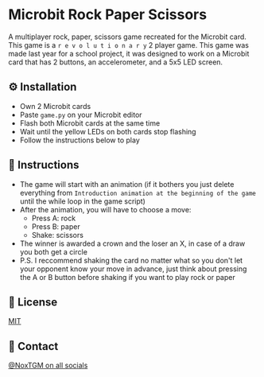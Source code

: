 # Microbit Rock Paper Scissors

A multiplayer rock, paper, scissors game recreated for the Microbit card. This game is a `r e v o l u t i o n a r y` 2 player game. This game was made last year for a school project, it was designed to work on a Microbit card that has 2 buttons, an accelerometer, and a 5x5 LED screen.

## ⚙️ Installation

* Own 2 Microbit cards
* Paste `game.py` on your Microbit editor
* Flash both Microbit cards at the same time
* Wait until the yellow LEDs on both cards stop flashing
* Follow the instructions below to play

## 📃 Instructions

* The game will start with an animation (if it bothers you just delete everything from `Introduction animation at the beginning of the game` until the while loop in the game script)
* After the animation, you will have to choose a move:
    - Press A: rock
    - Press B: paper
    - Shake: scissors
* The winner is awarded a crown and the loser an X, in case of a draw you both get a circle
* P.S. I reccommend shaking the card no matter what so you don't let your opponent know your move in advance, just think about pressing the A or B button before shaking if you want to play rock or paper

## 🔑 License

[MIT](https://choosealicense.com/licenses/mit/)

## 🔗 Contact

[@NoxTGM on all socials](https://bento.me/noxtgm)

